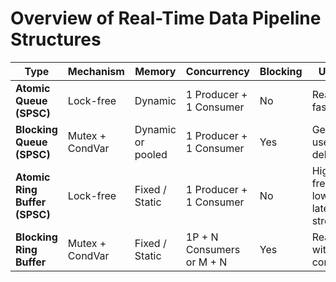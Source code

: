 # Overview of Real-Time Data Pipeline Structures

| **Type**                   | **Mechanism**        | **Memory**            | **Concurrency**           | **Blocking** | **Used For**                       |
|----------------------------|----------------------|------------------------|----------------------------|--------------|------------------------------------|
| **Atomic Queue (SPSC)**    | Lock-free            | Dynamic                | 1 Producer + 1 Consumer    |    No         | Real-time, fastest path            |
| **Blocking Queue (SPSC)**  | Mutex + CondVar      | Dynamic or pooled      | 1 Producer + 1 Consumer    |    Yes        | General use, safe delivery         |
| **Atomic Ring Buffer (SPSC)** | Lock-free         | Fixed / Static         | 1 Producer + 1 Consumer    |    No         | High-frequency, low-latency streams|
| **Blocking Ring Buffer**   | Mutex + CondVar      | Fixed / Static         | 1P + N Consumers or M + N  |    Yes        | Real-time with correctness         |
